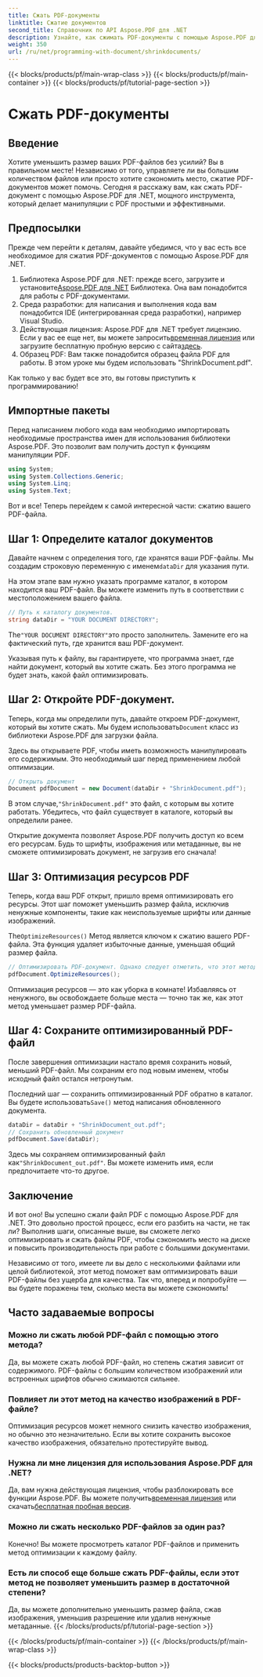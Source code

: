 ```yaml
---
title: Сжать PDF-документы
linktitle: Сжатие документов
second_title: Справочник по API Aspose.PDF для .NET
description: Узнайте, как сжимать PDF-документы с помощью Aspose.PDF для .NET в этом пошаговом руководстве. Оптимизируйте ресурсы PDF и уменьшайте размер файла без ущерба для качества.
weight: 350
url: /ru/net/programming-with-document/shrinkdocuments/
---
```


{{< blocks/products/pf/main-wrap-class >}}
{{< blocks/products/pf/main-container >}}
{{< blocks/products/pf/tutorial-page-section >}}

# Сжать PDF-документы

## Введение

Хотите уменьшить размер ваших PDF-файлов без усилий? Вы в правильном месте! Независимо от того, управляете ли вы большим количеством файлов или просто хотите сэкономить место, сжатие PDF-документов может помочь. Сегодня я расскажу вам, как сжать PDF-документ с помощью Aspose.PDF для .NET, мощного инструмента, который делает манипуляции с PDF простыми и эффективными.

## Предпосылки

Прежде чем перейти к деталям, давайте убедимся, что у вас есть все необходимое для сжатия PDF-документов с помощью Aspose.PDF для .NET.

1.  Библиотека Aspose.PDF для .NET: прежде всего, загрузите и установите[Aspose.PDF для .NET](https://releases.aspose.com/pdf/net/) Библиотека. Она вам понадобится для работы с PDF-документами.
2. Среда разработки: для написания и выполнения кода вам понадобится IDE (интегрированная среда разработки), например Visual Studio.
3.  Действующая лицензия: Aspose.PDF для .NET требует лицензию. Если у вас ее еще нет, вы можете запросить[временная лицензия](https://purchase.aspose.com/temporary-license/) или загрузите бесплатную пробную версию с сайта[здесь](https://releases.aspose.com/).
4. Образец PDF: Вам также понадобится образец файла PDF для работы. В этом уроке мы будем использовать "ShrinkDocument.pdf".

Как только у вас будет все это, вы готовы приступить к программированию!


## Импортные пакеты

Перед написанием любого кода вам необходимо импортировать необходимые пространства имен для использования библиотеки Aspose.PDF. Это позволит вам получить доступ к функциям манипуляции PDF.

```csharp
using System;
using System.Collections.Generic;
using System.Linq;
using System.Text;
```

Вот и все! Теперь перейдем к самой интересной части: сжатию вашего PDF-файла.

## Шаг 1: Определите каталог документов

 Давайте начнем с определения того, где хранятся ваши PDF-файлы. Мы создадим строковую переменную с именем`dataDir` для указания пути.

На этом этапе вам нужно указать программе каталог, в котором находится ваш PDF-файл. Вы можете изменить путь в соответствии с местоположением вашего файла.

```csharp
// Путь к каталогу документов.
string dataDir = "YOUR DOCUMENT DIRECTORY";
```

 The`"YOUR DOCUMENT DIRECTORY"`это просто заполнитель. Замените его на фактический путь, где хранится ваш PDF-документ.

Указывая путь к файлу, вы гарантируете, что программа знает, где найти документ, который вы хотите сжать. Без этого программа не будет знать, какой файл оптимизировать.


## Шаг 2: Откройте PDF-документ.

 Теперь, когда мы определили путь, давайте откроем PDF-документ, который вы хотите сжать. Мы будем использовать`Document` класс из библиотеки Aspose.PDF для загрузки файла.

Здесь вы открываете PDF, чтобы иметь возможность манипулировать его содержимым. Это необходимый шаг перед применением любой оптимизации.

```csharp
// Открыть документ
Document pdfDocument = new Document(dataDir + "ShrinkDocument.pdf");
```

 В этом случае,`"ShrinkDocument.pdf"` это файл, с которым вы хотите работать. Убедитесь, что файл существует в каталоге, который вы определили ранее.

Открытие документа позволяет Aspose.PDF получить доступ ко всем его ресурсам. Будь то шрифты, изображения или метаданные, вы не сможете оптимизировать документ, не загрузив его сначала!

## Шаг 3: Оптимизация ресурсов PDF

Теперь, когда ваш PDF открыт, пришло время оптимизировать его ресурсы. Этот шаг поможет уменьшить размер файла, исключив ненужные компоненты, такие как неиспользуемые шрифты или данные изображений.

 The`OptimizeResources()` Метод является ключом к сжатию вашего PDF-файла. Эта функция удаляет избыточные данные, уменьшая общий размер файла.

```csharp
// Оптимизировать PDF-документ. Однако следует отметить, что этот метод не может гарантировать сжатие документа.
pdfDocument.OptimizeResources();
```

Оптимизация ресурсов — это как уборка в комнате! Избавляясь от ненужного, вы освобождаете больше места — точно так же, как этот метод уменьшает размер PDF-файла.

## Шаг 4: Сохраните оптимизированный PDF-файл

После завершения оптимизации настало время сохранить новый, меньший PDF-файл. Мы сохраним его под новым именем, чтобы исходный файл остался нетронутым.

 Последний шаг — сохранить оптимизированный PDF обратно в каталог. Вы будете использовать`Save()` метод написания обновленного документа.

```csharp
dataDir = dataDir + "ShrinkDocument_out.pdf";
// Сохранить обновленный документ
pdfDocument.Save(dataDir);
```

 Здесь мы сохраняем оптимизированный файл как`"ShrinkDocument_out.pdf"`. Вы можете изменить имя, если предпочитаете что-то другое.

## Заключение

И вот оно! Вы успешно сжали файл PDF с помощью Aspose.PDF для .NET. Это довольно простой процесс, если его разбить на части, не так ли? Выполнив шаги, описанные выше, вы сможете легко оптимизировать и сжать файлы PDF, чтобы сэкономить место на диске и повысить производительность при работе с большими документами.

Независимо от того, имеете ли вы дело с несколькими файлами или целой библиотекой, этот метод поможет вам оптимизировать ваши PDF-файлы без ущерба для качества. Так что, вперед и попробуйте — вы будете поражены тем, сколько места вы можете сэкономить!

## Часто задаваемые вопросы

### Можно ли сжать любой PDF-файл с помощью этого метода?
Да, вы можете сжать любой PDF-файл, но степень сжатия зависит от содержимого. PDF-файлы с большим количеством изображений или встроенных шрифтов обычно сжимаются сильнее.

### Повлияет ли этот метод на качество изображений в PDF-файле?
Оптимизация ресурсов может немного снизить качество изображения, но обычно это незначительно. Если вы хотите сохранить высокое качество изображения, обязательно протестируйте вывод.

### Нужна ли мне лицензия для использования Aspose.PDF для .NET?
Да, вам нужна действующая лицензия, чтобы разблокировать все функции Aspose.PDF. Вы можете получить[временная лицензия](https://purchase.aspose.com/temporary-license/) или скачать[бесплатная пробная версия](https://releases.aspose.com/).

### Можно ли сжать несколько PDF-файлов за один раз?
Конечно! Вы можете просмотреть каталог PDF-файлов и применить метод оптимизации к каждому файлу.

### Есть ли способ еще больше сжать PDF-файлы, если этот метод не позволяет уменьшить размер в достаточной степени?
Да, вы можете дополнительно уменьшить размер файла, сжав изображения, уменьшив разрешение или удалив ненужные метаданные.
{{< /blocks/products/pf/tutorial-page-section >}}

{{< /blocks/products/pf/main-container >}}
{{< /blocks/products/pf/main-wrap-class >}}

{{< blocks/products/products-backtop-button >}}
